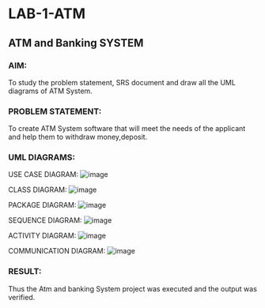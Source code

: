 # LAB-1-ATM
## ATM and Banking SYSTEM
### AIM: 
To study the problem statement, SRS document and draw all the UML diagrams of ATM
System.
### PROBLEM STATEMENT:
To create ATM System software that will meet the needs of the applicant and help them
to withdraw money,deposit.
### UML DIAGRAMS:
USE CASE DIAGRAM:
![image](https://github.com/user-attachments/assets/ed7693a2-2b04-4460-98a6-1d0318848c5b)

CLASS DIAGRAM:
![image](https://github.com/user-attachments/assets/1072f6c8-0937-4301-8a97-6ea9f03f2451)

PACKAGE DIAGRAM:
![image](https://github.com/user-attachments/assets/c6f39f71-b9b1-4ae1-bd0f-14308ad7f405)

SEQUENCE DIAGRAM:
![image](https://github.com/user-attachments/assets/842b22ea-7f3b-4356-886e-78b005573eb6)

ACTIVITY DIAGRAM:
![image](https://github.com/user-attachments/assets/2e187d94-b227-4108-a82c-fa06a92ce4f5)

COMMUNICATION DIAGRAM:
![image](https://github.com/user-attachments/assets/7a1625ec-0b97-44f2-b19e-537affca8603)


### RESULT: 
Thus the Atm and banking System project was executed and the output was verified.

